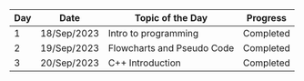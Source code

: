 | Day | Date        | Topic of the Day           | Progress  |
| --- | ----------- | -------------------------- | --------- |
| 1   | 18/Sep/2023 | Intro to programming       | Completed |
| 2   | 19/Sep/2023 | Flowcharts and Pseudo Code | Completed |
| 3   | 20/Sep/2023 | C++ Introduction           | Completed |
